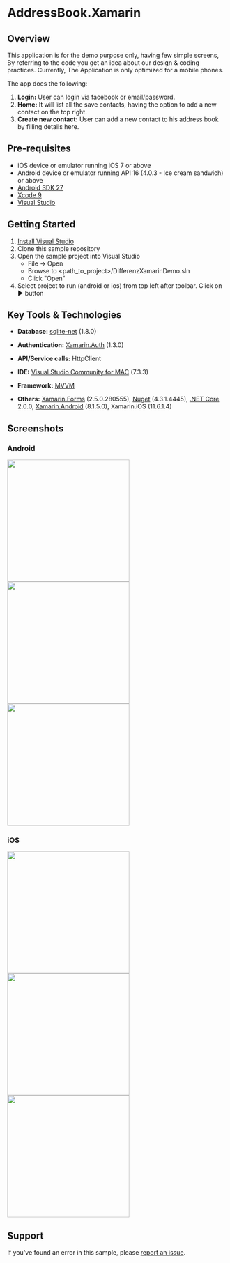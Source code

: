 # AddressBook.Xamarin
## Overview
This application is for the demo purpose only, having few simple screens, By referring to the code you get an idea about our design & coding practices. Currently, The Application is only optimized for a mobile phones.

The app does the following:
1. **Login:** User can login via facebook or email/password. 
2. **Home:** It will list all the save contacts, having the option to add a new contact on the top right.
3. **Create new contact:** User can add a new contact to his address book by filling details here.

## Pre-requisites
- iOS device or emulator running iOS 7 or above
- Android device or emulator running API 16 (4.0.3 - Ice cream sandwich) or above
- [Android SDK 27](https://developer.android.com/about/versions/oreo/android-8.0-migration.html#ptb)
- [Xcode 9](https://developer.apple.com/library/content/releasenotes/DeveloperTools/RN-Xcode/Chapters/Introduction.html#//apple_ref/doc/uid/TP40001051-CH1-SW936)
- [Visual Studio](https://www.visualstudio.com/vs/features/mobile-app-development/#downloadvs)
## Getting Started
1. [Install Visual Studio](https://www.visualstudio.com/vs/features/mobile-app-development/#downloadvs)
2. Clone this sample repository
3. Open the sample project into Visual Studio
	- File -> Open
	- Browse to <path_to_project>/DifferenzXamarinDemo.sln
	- Click "Open"
4. Select project to run (android or ios) from top left after toolbar. Click on :arrow_forward: button

## Key Tools & Technologies
- **Database:** [sqlite-net](https://components.xamarin.com/view/sqlite-net) (1.8.0)
- **Authentication:** [Xamarin.Auth](https://github.com/xamarin/Xamarin.Auth) (1.3.0)
- **API/Service calls:** HttpClient 
- **IDE:** [Visual Studio Community for MAC](https://www.visualstudio.com/vs/visual-studio-mac/) (7.3.3)
- **Framework:** [MVVM](https://developer.xamarin.com/guides/xamarin-forms/enterprise-application-patterns/mvvm/)

- **Others:** [Xamarin.Forms](https://www.nuget.org/packages/Xamarin.Forms/) (2.5.0.280555), [Nuget](https://www.nuget.org/) (4.3.1.4445), [.NET Core](https://www.microsoft.com/net/learn/get-started/macos) 2.0.0, [Xamarin.Android](https://developer.xamarin.com/api/root/MonoAndroid-lib/) (8.1.5.0), Xamarin.iOS (11.6.1.4)

## Screenshots
### Android
<img src="https://github.com/differenz-system/AddressBook.Xamarin/blob/master/ScreenShots/Android/login.png" width="280"> <img src="https://github.com/differenz-system/AddressBook.Xamarin/blob/master/ScreenShots/Android/list.png" width="280"> <img src="https://github.com/differenz-system/AddressBook.Xamarin/blob/master/ScreenShots/Android/detail.png" width="280">  

### iOS
<img src="https://github.com/differenz-system/AddressBook.Xamarin/blob/master/ScreenShots/iOS/login.png" width="280"> <img src="https://github.com/differenz-system/AddressBook.Xamarin/blob/master/ScreenShots/iOS/list.png" width="280"> <img src="https://github.com/differenz-system/AddressBook.Xamarin/blob/master/ScreenShots/iOS/detail.png" width="280">

## Support
If you've found an error in this sample, please [report an issue](https://github.com/differenz-system/AddressBook.Xamarin/issues/new).
